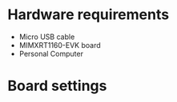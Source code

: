 Hardware requirements
=====================
- Micro USB cable
- MIMXRT1160-EVK board
- Personal Computer


Board settings
==============


